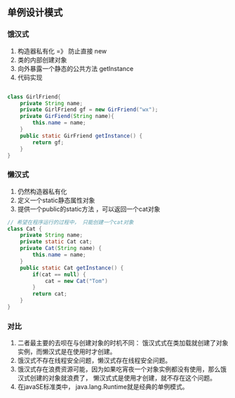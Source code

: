 ## 单例设计模式

### 饿汉式
1. 构造器私有化 =》 防止直接 new
2. 类的内部创建对象
3. 向外暴露一个静态的公共方法 getInstance
4. 代码实现

```java

class GirlFriend{
    private String name;
    private GirlFriend gf = new GirFriend("wx");
    private GirFiend(String name){
        this.name = name;
    }
    public static GirFriend getInstance() {
        return gf;
    }
}
```

### 懒汉式
1. 仍然构造器私有化
2. 定义一个static静态属性对象
3. 提供一个public的static方法 ，可以返回一个cat对象
```java
// 希望在程序运行的过程中， 只能创建一个cat对象
class Cat {
    private String name;
    private static Cat cat; 
    private Cat(String name) {
        this.name = name;
    }
    public static Cat getInstance() {
        if(cat == null) {
            cat = new Cat("Tom")
        }
        return cat;
    }
}
```

### 对比
1. 二者最主要的去呗在与创建对象的时机不同： 饿汉式式在类加载就创建了对象实例，而懒汉式是在使用时才创建。
2. 饿汉式不存在线程安全问题，懒汉式存在线程安全问题。
3. 饿汉式存在浪费资源可能，因为如果吃宵夜一个对象实例都没有使用，那么饿汉式创建的对象就浪费了， 懒汉式式是使用才创建，就不存在这个问题。
4. 在javaSE标准类中， java.lang.Runtime就是经典的单例模式。
